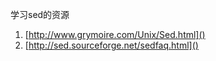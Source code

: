 学习sed的资源

1. [http://www.grymoire.com/Unix/Sed.html]()
1. [http://sed.sourceforge.net/sedfaq.html]()
